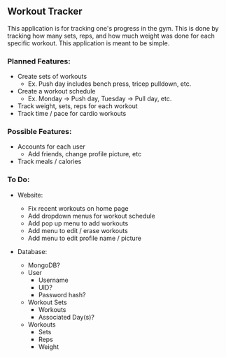 ## Workout Tracker
This application is for tracking one's progress in the gym. This is done by tracking how many sets, reps, and how much weight was done for each specific workout. This application is meant to be simple.

### Planned Features:
- Create sets of workouts
    - Ex. Push day includes bench press, tricep pulldown, etc.
- Create a workout schedule
    - Ex. Monday -> Push day, Tuesday -> Pull day, etc.
- Track weight, sets, reps for each workout
- Track time / pace for cardio workouts

### Possible Features:
- Accounts for each user
    - Add friends, change profile picture, etc
- Track meals / calories

### To Do:
- Website:
    - Fix recent workouts on home page
    - Add dropdown menus for workout schedule
    - Add pop up menu to add workouts
    - Add menu to edit / erase workouts
    - Add menu to edit profile name / picture

- Database:
    - MongoDB?
    - User
        - Username
        - UID?
        - Password hash?
    - Workout Sets
        - Workouts
        - Associated Day(s)?
    - Workouts
        - Sets
        - Reps
        - Weight